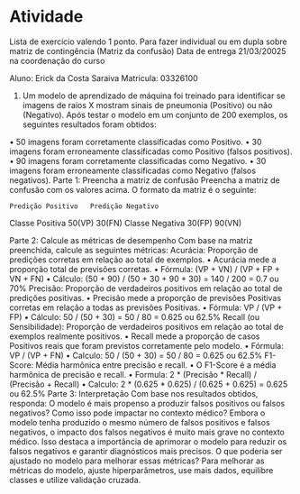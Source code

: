 # Atividade
Lista de exercício valendo 1 ponto. Para fazer individual ou em dupla sobre matriz de contingência (Matriz da confusão) 
Data de entrega 21/03/20025 na coordenação do curso 

 Aluno: Erick da Costa Saraiva 
Matricula: 03326100

1. Um modelo de aprendizado de máquina foi treinado para identificar se imagens de raios X mostram sinais de pneumonia (Positivo) ou não (Negativo). Após testar o modelo em um conjunto de 200 exemplos, os seguintes resultados foram obtidos: 
 
•	50 imagens foram corretamente classificadas como Positivo. 
•	30 imagens foram erroneamente classificadas como Positivo (falsos positivos). 
•	90 imagens foram corretamente classificadas como Negativo. 
•	30 imagens foram erroneamente classificadas como Negativo (falsos negativos). 
Parte 1: Preencha a matriz de confusão 
Preencha a matriz de confusão com os valores acima. O formato da matriz é o seguinte: 
 
 	Predição Positivo 	Predição Negativo 
Classe Positiva 	 50(VP)	30(FN)
Classe Negativa 	30(FP)	90(VN)
 
Parte 2: Calcule as métricas de desempenho 
Com base na matriz preenchida, calcule as seguintes métricas: 
Acurácia: Proporção de predições corretas em relação ao total de exemplos. 
•  Acurácia mede a proporção total de previsões corretas. 
•  Fórmula: (VP + VN) / (VP + FP + VN + FN) 
•  Cálculo: (50 + 90) / (50 + 30 + 90 + 30) = 140 / 200 = 0.7 ou 70%
Precisão: Proporção de verdadeiros positivos em relação ao total de predições positivas. 
•  Precisão mede a proporção de previsões Positivas corretas em relação a todas as previsões Positivas. 
•  Fórmula: VP / (VP + FP) 
•  Cálculo: 50 / (50 + 30) = 50 / 80 = 0.625 ou 62.5%
Recall (ou Sensibilidade): Proporção de verdadeiros positivos em relação ao total de exemplos realmente positivos. 
•  Recall mede a proporção de casos Positivos reais que foram previstos corretamente pelo modelo. 
•  Fórmula: VP / (VP + FN) 
•  Calculo: 50 / (50 + 30) = 50 / 80 = 0.625 ou 62.5%
F1-Score: Média harmônica entre precisão e recall. 
•  O F1-Score é a média harmônica de precisão e recall. 
•  Formula: 2 * (Precisão * Recall) / (Precisão + Recall) 
•  Calculo: 2 * (0.625 * 0.625) / (0.625 + 0.625) = 0.625 ou 62.5%
Parte 3: Interpretação 
Com base nos resultados obtidos, responda: 
O modelo é mais propenso a produzir falsos positivos ou falsos negativos? Como isso pode impactar no contexto médico? 
Embora o modelo tenha produzido o mesmo número de falsos positivos e falsos negativos, o impacto dos falsos negativos é muito mais grave no contexto médico. Isso destaca a importância de aprimorar o modelo para reduzir os falsos negativos e garantir diagnósticos mais precisos.
O que poderia ser ajustado no modelo para melhorar essas métricas? 
Para melhorar as métricas do modelo, ajuste hiperparâmetros, use mais dados, equilibre classes e utilize validação cruzada.
 
 
 
